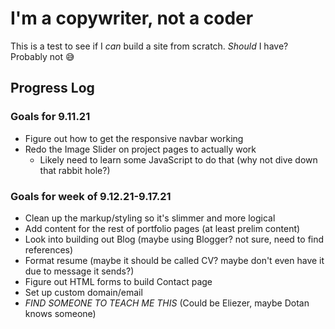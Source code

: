 # I'm a copywriter, not a coder
This is a test to see if I _can_ build a site from scratch. _Should_ I have? Probably not 😅

## Progress Log

### Goals for 9.11.21
- Figure out how to get the responsive navbar working
- Redo the Image Slider on project pages to actually work
  - Likely need to learn some JavaScript to do that (why not dive down that rabbit hole?)

### Goals for week of 9.12.21-9.17.21
- Clean up the markup/styling so it's slimmer and more logical
- Add content for the rest of portfolio pages (at least prelim content)
- Look into building out Blog (maybe using Blogger? not sure, need to find references)
- Format resume (maybe it should be called CV? maybe don't even have it due to message it sends?)
- Figure out HTML forms to build Contact page
- Set up custom domain/email
- *FIND SOMEONE TO TEACH ME THIS* (Could be Eliezer, maybe Dotan knows someone)
